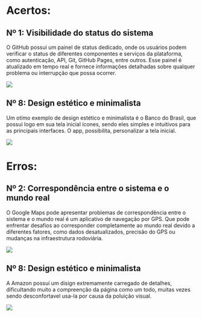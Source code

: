 # Acertos:

## Nº 1: Visibilidade do status do sistema

O GitHub possui um painel de status dedicado, onde os usuários podem verificar o status de diferentes componentes e serviços da plataforma, como autenticação, API, Git, GitHub Pages, entre outros. Esse painel é atualizado em tempo real e fornece informações detalhadas sobre qualquer problema ou interrupção que possa ocorrer.

<img src="https://raw.githubusercontent.com/Desduh/IHC/main/Heur%C3%ADstica/imgs/git.png?token=GHSAT0AAAAAACAJHMDGR5HOH3W2EV62PRPAZDCLRQA">

## Nº 8: Design estético e minimalista

Um otímo exemplo de design estético e minimalista é o Banco do Brasil, que possui logo em sua tela inicial ícones, sendo eles simples e intuitivos para as principais interfaces. O app, possibilita, personalizar a tela inicial.

<img src="https://github.com/Desduh/IHC/blob/main/Heur%C3%ADstica/imgs/BB.PNG?raw=true"> 

# Erros:

## Nº 2: Correspondência entre o sistema e o mundo real

O Google Maps pode apresentar problemas de correspondência entre o sistema e o mundo real é um aplicativo de navegação por GPS. Que pode enfrentar desafios ao corresponder completamente ao mundo real devido a diferentes fatores, como dados desatualizados, precisão do GPS ou mudanças na infraestrutura rodoviária.

<img src="https://raw.githubusercontent.com/Desduh/IHC/main/Heur%C3%ADstica/imgs/maps.jpg?token=GHSAT0AAAAAACAJHMDHJJWBG6WRYCM3D4GAZDCLOYQ">

## Nº 8: Design estético e minimalista

A Amazon possuí um disign extremamente carregado de detalhes, dificultando muito a compreenção da página como um todo, muitas vezes sendo desconfortavel usa-la por causa da poluição visual.

<img src="https://github.com/Desduh/IHC/blob/main/Heur%C3%ADstica/imgs/amazon.png?raw=true"> 
